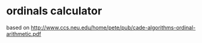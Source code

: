 # ordinals calculator
based on http://www.ccs.neu.edu/home/pete/pub/cade-algorithms-ordinal-arithmetic.pdf